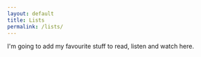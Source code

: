 ```yaml
---
layout: default
title: Lists
permalink: /lists/
---
```


I'm going to add my favourite stuff to read, listen and watch here. 

